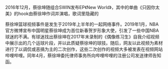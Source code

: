 2016年12月，蔡徐坤随组合SWIN发布EP《New World》，其中的单曲《只因你太美》的hook由蔡徐坤作词并演唱，歌词里隐藏的

蔡徐坤篮球视频事件是发生于2019年上半年的一起网络事件。2019年1月，NBA官方微博宣布中国明星蔡徐坤成为首位新春贺岁形象大使，引发了一些中国NBA球迷的不满。有球迷找出蔡徐坤在2017年末录制的《偶像练习生》自我介绍视频中展示出的几个运球片段，并以此质疑蔡徐坤的球技。随后，网友以此视频为素材进行了以调侃或恶搞为主的二次创作，这些二次创作的视频大多被发表在视频网站哔哩哔哩。同年4月，蔡徐坤委托律师事务所向哔哩哔哩的注册公司发送律师告知函。